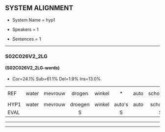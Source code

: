 
## SYSTEM ALIGNMENT

- System Name = hyp1

- Speakers = 1

- Sentences = 1

---

### S02C026V2_2LG

#### (S02C026V2_2LG-words)

- Cor=24.1%	Sub=61.1%	Del=1.9%	Ins=13.0%

|  |  |  |  |  |  |  |  |  |  |  |  |  |  |  |  |  |  |  |  |  |  |  |  |  |  |  |  |  |  |  |  |  |  |  |  |  |  |  |  |  |  |  |  |  |  |  |  |  |  |  |  |  |  |  |
|:--- |:---:|:---:|:---:|:---:|:---:|:---:|:---:|:---:|:---:|:---:|:---:|:---:|:---:|:---:|:---:|:---:|:---:|:---:|:---:|:---:|:---:|:---:|:---:|:---:|:---:|:---:|:---:|:---:|:---:|:---:|:---:|:---:|:---:|:---:|:---:|:---:|:---:|:---:|:---:|:---:|:---:|:---:|:---:|:---:|:---:|:---:|:---:|:---:|:---:|:---:|:---:|:---:|:---:|:---:|
| REF | water | mevrouw | drogen | winkel | * | auto | schouders | schouders*(schouder) | verhaal | koning | moeilijk |  |  |  | speelplaats | drinken | hoofdpijn | regen | vliegtuig | stoppen | opnieuw | * | * | gooien | sneeuwen | moeder | liedje | * | potlood | * | fietsbel | vinger | dichtbij | * | meisje | chauffeur |  | muziek | waarom | scheuren | lawaai | zwemmen |  |  |  | vuurwerk | appel | cola | kussen | eerste | circus | kleuren | voetbal | vlinder |
| HYP1 | water | mevrouw | droegen | winkel | auto's | auto | schouter | shouter | verhaal | konin | moeilijk | speelplaat | dan | gingn | kin | hoort | pijn | reagen | vliegtuig | stoprenden | opnieuw |  | oh | goien | sneven | moeter | uetje | pot | potlood | fiets | fietdal? | vinger | dichtbij | mij | niisje | chauffeur | buziek | waarom? | scheur | en | lawai | zwemmen | is | uren | dag | ik | apu | kola | cusun | erste | sirkus | kleurrad | fotaal | vinder |
| EVAL |  |  | S |  | S |  | S | S |  | S |  | I | I | I | S | S | S | S |  | S |  | D | S | S | S | S | S | S |  | S | S |  |  | S | S |  | I | S | S | S | S |  | I | I | I | S | S | S | S | S | S | S | S | S |
---

---
